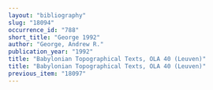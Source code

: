 ```yaml
---
layout: "bibliography"
slug: "18094"
occurrence_id: "788"
short_title: "George 1992"
author: "George, Andrew R."
publication_year: "1992"
title: "Babylonian Topographical Texts, OLA 40 (Leuven)"
title: "Babylonian Topographical Texts, OLA 40 (Leuven)"
previous_item: "18097"
---
```

